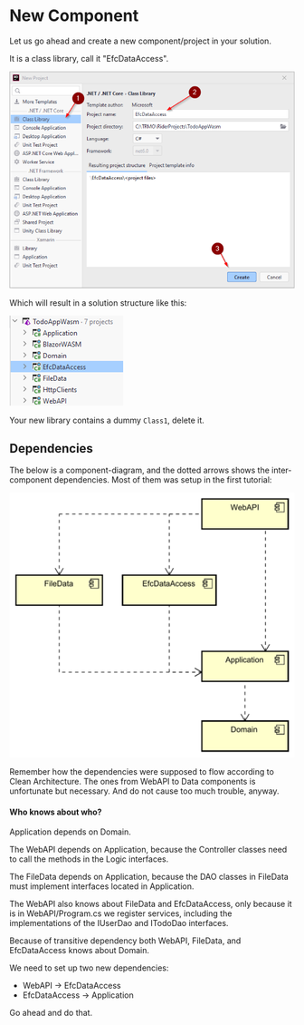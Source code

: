 # New Component

Let us go ahead and create a new component/project in your solution.

It is a class library, call it "EfcDataAccess".

![img.png](Resources/NewLibraryComponent.png)

Which will result in a solution structure like this:

![img.png](Resources/ComponentCreated.png)

Your new library contains a dummy `Class1`, delete it.

## Dependencies

The below is a component-diagram, and the dotted arrows shows the inter-component dependencies. Most of them was setup in the first tutorial:

![](Resources/IntercomponentDependencies.svg)

Remember how the dependencies were supposed to flow according to Clean Architecture. 
The ones from WebAPI to Data components is unfortunate but necessary. And do not cause too much trouble, anyway.

#### Who knows about who?

Application depends on Domain.

The WebAPI depends on Application, because the Controller classes need to call the methods in the Logic interfaces.

The FileData depends on Application, because the DAO classes in FileData must implement interfaces located in Application.

The WebAPI also knows about FileData and EfcDataAccess, only because it is in WebAPI/Program.cs we register services, including the implementations of the IUserDao and ITodoDao interfaces.

Because of transitive dependency both WebAPI, FileData, and EfcDataAccess knows about Domain.

We need to set up two new dependencies:

* WebAPI -> EfcDataAccess
* EfcDataAccess -> Application

Go ahead and do that.